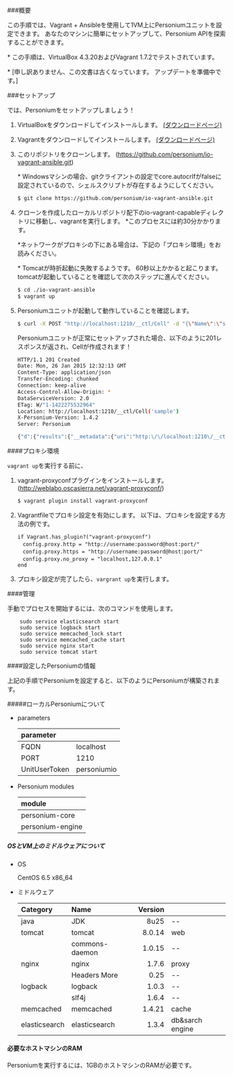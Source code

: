 
###概要

この手順では、Vagrant + Ansibleを使用して1VM上にPersoniumユニットを設定できます。
あなたのマシンに簡単にセットアップして、Personium APIを探索することができます。

\* この手順は、VirtualBox 4.3.20およびVagrant 1.7.2でテストされています。

\* [申し訳ありません、この文書は古くなっています。 アップデートを準備中です。]

###セットアップ

では、Personiumをセットアップしましょう！

1. VirtualBoxをダウンロードしてインストールします。 [(ダウンロードページ)](https://www.virtualbox.org/wiki/Downloads)

2. Vagrantをダウンロードしてインストールします。 [(ダウンロードページ)](https://www.vagrantup.com/downloads)

3. このリポジトリをクローンします。 (https://github.com/personium/io-vagrant-ansible.git)

     \* Windowsマシンの場合、gitクライアントの設定でcore.autocrlfがfalseに設定されているので、シェルスクリプトが存在するようにしてください。

	``` bash
	$ git clone https://github.com/personium/io-vagrant-ansible.git
	```

4. クローンを作成したローカルリポジトリ配下のio-vagrant-capableディレクトリに移動し、vagrantを実行します。 \*このプロセスには約30分かかります。

    \*ネットワークがプロキシの下にある場合は、下記の「プロキシ環境」をお読みください。

    \* Tomcatが時折起動に失敗するようです。 60秒以上かかると起こります。 tomcatが起動していることを確認して次のステップに進んでください。

	``` bash
	$ cd ./io-vagrant-ansible
	$ vagrant up
	```
5. Personiumユニットが起動して動作していることを確認します。

	```bash
	$ curl -X POST "http://localhost:1210/__ctl/Cell" -d "{\"Name\":\"sample\"}" -H "Authorization:Bearer personiumio" -H "Accept:application/json" -i -s
	```

	Personiumユニットが正常にセットアップされた場合、以下のように201レスポンスが返され、Cellが作成されます！

	```bash
	HTTP/1.1 201 Created
	Date: Mon, 26 Jan 2015 12:32:13 GMT
	Content-Type: application/json
	Transfer-Encoding: chunked
	Connection: keep-alive
	Access-Control-Allow-Origin: *
	DataServiceVersion: 2.0
	ETag: W/"1-1422275532964"
	Location: http://localhost:1210/__ctl/Cell('sample')
	X-Personium-Version: 1.4.2
	Server: Personium

	{"d":{"results":{"__metadata":{"uri":"http:\/\/localhost:1210\/__ctl\/Cell('sample')","etag":"W\/\"1-1422275532964\"","type":"UnitCtl.Cell"},"Name":"sample","__published":"\/Date(1422275532964)\/","__updated":"\/Date(1422275532964)\/"}}}
	```

####プロキシ環境

```vagrant up```を実行する前に、

1. vagrant-proxyconfプラグインをインストールします。 (http://weblabo.oscasierra.net/vagrant-proxyconf/)

	``` bash
	$ vagrant plugin install vagrant-proxyconf
	```

2. Vagrantfileでプロキシ設定を有効にします。 以下は、プロキシを設定する方法の例です。

	``` bash:Vagrantfile
	if Vagrant.has_plugin?("vagrant-proxyconf")
	　config.proxy.http = "http://username:password@host:port/"
	　config.proxy.https = "http://username:password@host:port/"
	　config.proxy.no_proxy = "localhost,127.0.0.1"
	end
	```

3. プロキシ設定が完了したら、```vargrant up```を実行します。

####管理

手動でプロセスを開始するには、次のコマンドを使用します。

        sudo service elasticsearch start
        sudo service logback start
        sudo service memcached_lock start
        sudo service memcached_cache start
        sudo service nginx start
        sudo service tomcat start

####設定したPersoniumの情報

上記の手順でPersoniumを設定すると、以下のようにPersoniumが構築されます。

#####ローカルPersoniumについて

* parameters

	|parameter    |           |
	|:------------|-----------|
	|FQDN         |localhost  |
	|PORT         |1210       |
	|UnitUserToken|personiumio|

* Personium modules

	|module     |
	|:----------|
	|personium-core   |
	|personium-engine |


##### OSとVM上のミドルウェアについて

* OS

	CentOS 6.5 x86_64

* ミドルウェア

    |Category       | Name           |Version       |                   |
    |:--------------|:---------------|-------------:|:------------------|
    | java          | JDK            |         8u25 | --                |
    | tomcat        | tomcat         |       8.0.14 | web               |
    |               | commons-daemon |       1.0.15 | --                |
    | nginx         | nginx          |        1.7.6 | proxy             |
    |               | Headers More   |         0.25 | --                |
    | logback       | logback        |        1.0.3 | --                |
    |               | slf4j          |        1.6.4 | --                |
    | memcached     | memcached      |       1.4.21 | cache             |
    | elasticsearch | elasticsearch  |        1.3.4 | db&sarch engine   |


#### 必要なホストマシンのRAM

Personiumを実行するには、1GBのホストマシンのRAMが必要です。

